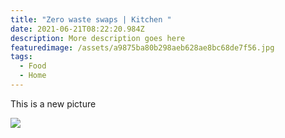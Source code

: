 ```yaml
---
title: "Zero waste swaps | Kitchen "
date: 2021-06-21T08:22:20.984Z
description: More description goes here
featuredimage: /assets/a9875ba80b298aeb628ae8bc68de7f56.jpg
tags:
  - Food
  - Home
---
```

This is a new picture



![](/assets/img_0327.jpeg)
